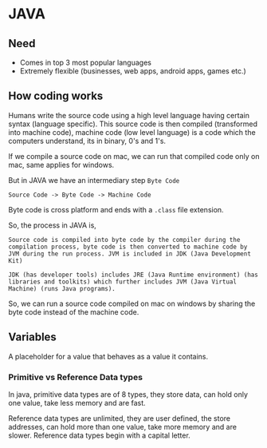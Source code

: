 # JAVA

## Need
- Comes in top 3 most popular languages 
- Extremely flexible (businesses, web apps, android apps, games etc.)

## How coding works
Humans write the source code using a high level language having certain syntax (language specific). This source code is then compiled (transformed into machine code), machine code (low level language) is a code which the computers understand, its in binary, 0's and 1's.

If we compile a source code on mac, we can run that compiled code only on mac, same applies for windows.

But in JAVA we have an intermediary step `Byte Code`

```Source Code -> Byte Code -> Machine Code``` 

Byte code is cross platform and ends with a `.class` file extension.

So, the process in JAVA is,

`Source code is compiled into byte code by the compiler during the compilation process, byte code is then converted to machine code by JVM during the run process. JVM is included in JDK (Java Development Kit)`

`JDK (has developer tools) includes JRE (Java Runtime environment) (has libraries and toolkits) which further includes JVM (Java Virtual Machine) (runs Java programs).`

So, we can run a source code compiled on mac on windows by sharing the byte code instead of the machine code.

## Variables
A placeholder for a value that behaves as a value it contains.

### Primitive vs Reference Data types
In java, primitive data types are of 8 types, they store data, can hold only one value, take less memory and are fast.

Reference data types are unlimited, they are user defined, the store addresses, can hold more than one value, take more memory and are slower. Reference data types begin with a capital letter.